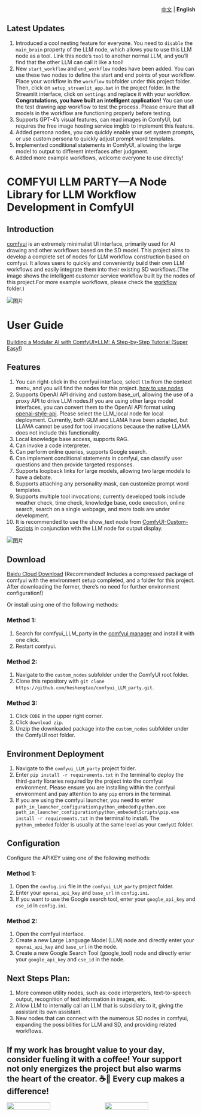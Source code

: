 <p align="right">
   <a href="./README_ZH.md">中文</a> |  <strong>English</strong> 
</p>

## Latest Updates
1. Introduced a cool nesting feature for everyone. You need to `disable` the `main_brain` property of the LLM node, which allows you to use this LLM node as a tool. Link this node’s `tool` to another normal LLM, and you’ll find that the other LLM can call it like a tool!
2. New `start_workflow` and `end_workflow` nodes have been added. You can use these two nodes to define the start and end points of your workflow. Place your workflow in the `workflow` subfolder under this project folder. Then, click on `setup_streamlit_app.bat` in the project folder. In the Streamlit interface, click on `settings` and replace it with your workflow.
**Congratulations, you have built an intelligent application!**
You can use the test drawing app workflow to test the process. Please ensure that all models in the workflow are functioning properly before testing.
3. Supports GPT-4’s visual features, can read images in ComfyUI, but requires the free image hosting service imgbb to implement this feature.
4. Added persona nodes, you can quickly enable your set system prompts, or use custom persona to quickly adjust prompt word templates.
5. Implemented conditional statements in ComfyUI, allowing the large model to output to different interfaces after judgment.
6. Added more example workflows, welcome everyone to use directly!

# **COMFYUI LLM PARTY—A Node Library for LLM Workflow Development in ComfyUI** 

## Introduction
[comfyui](https://github.com/comfyanonymous/ComfyUI) is an extremely minimalist UI interface, primarily used for AI drawing and other workflows based on the SD model. This project aims to develop a complete set of nodes for LLM workflow construction based on comfyui. It allows users to quickly and conveniently build their own LLM workflows and easily integrate them into their existing SD workflows.(The image shows the intelligent customer service workflow built by the nodes of this project.For more example workflows, please check the [workflow](workflow/) folder.)

![图片](img/智能助手.png)

# User Guide
[Building a Modular AI with ComfyUI×LLM: A Step-by-Step Tutorial (Super Easy!)](https://www.bilibili.com/video/BV1JZ421v7Tw/?vd_source=f229e378448918b84afab7c430c6a75b)

## Features
1. You can right-click in the comfyui interface, select `llm` from the context menu, and you will find the nodes for this project. [how to use nodes](how_to_use_nodes.md)
2. Supports OpenAI API driving and custom base_url, allowing the use of a proxy API to drive LLM nodes.If you are using other large model interfaces, you can convert them to the OpenAI API format using [openai-style-api](https://github.com/tian-minghui/openai-style-api). Please select the LLM_local node for local deployment. Currently, both GLM and LLAMA have been adapted, but LLAMA cannot be used for tool invocations because the native LLAMA does not include this functionality.
1. Local knowledge base access, supports RAG.
2. Can invoke a code interpreter.
3. Can perform online queries, supports Google search.
4. Can implement conditional statements in comfyui, can classify user questions and then provide targeted responses.
5. Supports loopback links for large models, allowing two large models to have a debate.
6. Supports attaching any personality mask, can customize prompt word templates.
7. Supports multiple tool invocations; currently developed tools include weather check, time check, knowledge base, code execution, online search, search on a single webpage, and more tools are under development.
8. It is recommended to use the show_text node from [ComfyUI-Custom-Scripts](https://github.com/pythongosssss/ComfyUI-Custom-Scripts) in conjunction with the LLM node for output display.

![图片](img/画画应用.png)

## Download
[Baidu Cloud Download](https://pan.baidu.com/s/13ogn1np6bHgxOJhS--QJmg?pwd=jppj) (Recommended! Includes a compressed package of comfyui with the environment setup completed, and a folder for this project. After downloading the former, there’s no need for further environment configuration!)

Or install using one of the following methods:
### Method 1:
1. Search for comfyui_LLM_party in the [comfyui manager](https://github.com/ltdrdata/ComfyUI-Manager) and install it with one click.
2. Restart comfyui. 

### Method 2:
1. Navigate to the `custom_nodes` subfolder under the ComfyUI root folder.
2. Clone this repository with `git clone https://github.com/heshengtao/comfyui_LLM_party.git`.

### Method 3:
1. Click `CODE` in the upper right corner.
2. Click `download zip`.
3. Unzip the downloaded package into the `custom_nodes` subfolder under the ComfyUI root folder.

## Environment Deployment
1. Navigate to the `comfyui_LLM_party` project folder.
2. Enter `pip install -r requirements.txt` in the terminal to deploy the third-party libraries required by the project into the comfyui environment. Please ensure you are installing within the comfyui environment and pay attention to any `pip` errors in the terminal.
3. If you are using the comfyui launcher, you need to enter `path_in_launcher_configuration\python_embeded\python.exe path_in_launcher_configuration\python_embeded\Scripts\pip.exe install -r requirements.txt` in the terminal to install. The `python_embeded` folder is usually at the same level as your `ComfyUI` folder.

## Configuration
Configure the APIKEY using one of the following methods:
### Method 1:
1. Open the `config.ini` file in the `comfyui_LLM_party` project folder.
2. Enter your `openai_api_key` and `base_url` in `config.ini`.
3. If you want to use the Google search tool, enter your `google_api_key` and `cse_id` in `config.ini`.

### Method 2:
1. Open the comfyui interface.
2. Create a new Large Language Model (LLM) node and directly enter your `openai_api_key` and `base_url` in the node.
3. Create a new Google Search Tool (google_tool) node and directly enter your `google_api_key` and `cse_id` in the node.

## Next Steps Plan:
1. More common utility nodes, such as: code interpreters, text-to-speech output, recognition of text information in images, etc.
2. Allow LLM to internally call an LLM that is subsidiary to it, giving the assistant its own assistant.
3. New nodes that can connect with the numerous SD nodes in comfyui, expanding the possibilities for LLM and SD, and providing related workflows.

## If my work has brought value to your day, consider fueling it with a coffee! Your support not only energizes the project but also warms the heart of the creator. ☕💖 Every cup makes a difference!
<div style="display:flex; justify-content:space-between;">
    <img src="img/zhifubao.jpg" style="width: 48%;" />
    <img src="img/wechat.jpg" style="width: 48%;" />
</div>
